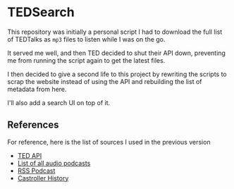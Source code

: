 # TEDSearch

This repository was initially a personal script I had to download the full list
of TEDTalks as `mp3` files to listen while I was on the go.

It served me well, and then TED decided to shut their API down, preventing me
from running the script again to get the latest files.

I then decided to give a second life to this project by rewriting the scripts to
scrap the website instead of using the API and rebuilding the list of metadata
from here.

I'll also add a search UI on top of it.

## References

For reference, here is the list of sources I used in the previous version

- [TED API](http://developer.ted.com/)
- [List of all audio
  podcasts](https://spreadsheets.google.com/a/octo.com/pub?key=0Ahz_ZQm7pkwTdFBVWXBLOFNGSkdsVFgxc0Y0bk9lc0E&hl=en&output=html)
- [RSS Podcast](http://feeds.feedburner.com/TEDTalks_audio)
- [Castroller History](http://castroller.com/podcasts/tedtalksaudio)
